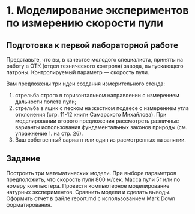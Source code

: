 # 1. Моделирование экспериментов по измерению скорости пули

## Подготовка к первой лабораторной работе
Представьте, что вы, в качестве молодого специалиста, приняты на работу в ОТК (отдел технического контроля) завода, выпускающего патроны. Контролируемый параметр — скорость пули.

Вам предложены три идеи создания измерительного стенда:
1. стрельба строго в горизонтальном направлении с измерением дальности полета пули;
2. стрельба в ящик с песком на жестком подвесе с измерением угла отклонения (стр. 11-12 книги Самарского Михайлова). При моделировании второго предложения рассмотреть различные варианты использования фундаментальных законов природы (см. упражнение 1. на стр. 26).
3. Ваш собственный вариант или один из расмотренных на занятии.

## Задание
Построить три математических модели.
При выборе параметров предположить, что скорость пули 800 м/сек. Масса пули 5г или по номеру компьютера.
Провести компьютерное моделирование натурных экспериментов.
Сравнить модели и сделать выводы. Оформить отчет в файле report.md с использованием Mark Down форматирования.

